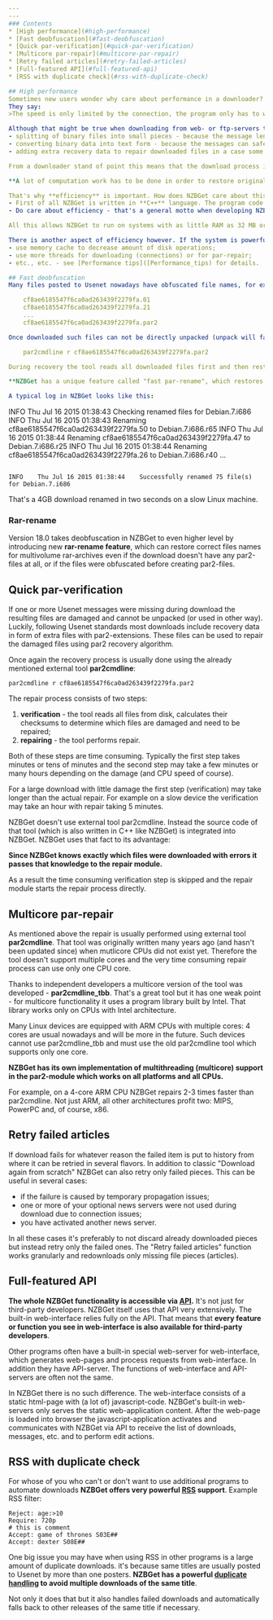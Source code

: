 ```yaml
---
---
### Contents
* [High performance](#high-performance)
* [Fast deobfuscation](#fast-deobfuscation)
* [Quick par-verification](#quick-par-verification)
* [Multicore par-repair](#multicore-par-repair)
* [Retry failed articles](#retry-failed-articles)
* [Full-featured API](#full-featured-api)
* [RSS with duplicate check](#rss-with-duplicate-check)

## High performance
Sometimes new users wonder why care about performance in a downloader? 
They say:
>The speed is only limited by the connection, the program only has to write the received data into disk.

Although that might be true when downloading from web- or ftp-servers the binary downloads from Usenet work quite differently. The Usenet was designed to transfer text messages only. In order to transfer binary files (such as photos or videos) a special technique was invented to embed the binary data into text messages. This technique involves:
- splitting of binary files into small pieces - because the message length is limited. One message is usually less than 1 MB;
- converting binary data into text form - because the messages can safely transport only basic characters used in texts;
- adding extra recovery data to repair downloaded files in a case some messages get lost - because Usenet doesn't guarantee message delivery.

From a downloader stand of point this means that the download process isn't that straightforward as moving file from location one to location two. 

**A lot of computation work has to be done in order to restore original binary files from thousands of plain text messages.**

That's why **efficiency** is important. How does NZBGet care about this?
- First of all NZBGet is written in **C++** language. The program code is compiled into native CPU instructions during build process. That provides the best possible usage of CPU power.
- Do care about efficiency - that's a general motto when developing NZBGet: use efficient algorithms, avoid unnecessary calculations whenever possible, don't load everything into memory.

All this allows NZBGet to run on systems with as little RAM as 32 MB or less and with CPUs running on 200 MHz or less.

There is another aspect of efficiency however. If the system is powerful enough and has a lot of resources - can they be used to improve download and post-processing speed? Sure, they can. NZBGet offers a bunch of options to configure the program for systems of different leagues, for example:
- use memory cache to decrease amount of disk operations;
- use more threads for downloading (connections) or for par-repair;
- etc., etc. - see [Performance tips]([Performance_tips) for details.

## Fast deobfuscation
Many files posted to Usenet nowadays have obfuscated file names, for example:

    cf8ae6185547f6ca0ad263439f2279fa.01
    cf8ae6185547f6ca0ad263439f2279fa.21
    ...
    cf8ae6185547f6ca0ad263439f2279fa.par2

Once downloaded such files can not be directly unpacked (unpack will fail). The original names of rar-archives must be restored first. The files come with par2-set, which hold the recovery information including original file names. To restore the file names a recovery process using external tool **par2cmdline** is usually used:

    par2cmdline r cf8ae6185547f6ca0ad263439f2279fa.par2

During recovery the tool reads all downloaded files first and then restores original file names. The process of reading of files can take very long, many minutes or even tens of minutes depending on files size and disk speed.

**NZBGet has a unique feature called "fast par-rename", which restores original file names within few seconds**, even on very slow machines, eliminating the need for time consuming par-verification step required when using external tool par2cmdline.

A typical log in NZBGet looks like this:
```
INFO	Thu Jul 16 2015 01:38:43	Checking renamed files for Debian.7.i686
INFO	Thu Jul 16 2015 01:38:43	Renaming cf8ae6185547f6ca0ad263439f2279fa.50 to Debian.7.i686.r65
INFO	Thu Jul 16 2015 01:38:44	Renaming cf8ae6185547f6ca0ad263439f2279fa.47 to Debian.7.i686.r25
INFO	Thu Jul 16 2015 01:38:44	Renaming cf8ae6185547f6ca0ad263439f2279fa.26 to Debian.7.i686.r40
...
```

INFO	Thu Jul 16 2015 01:38:44	Successfully renamed 75 file(s) for Debian.7.i686
```
That's a 4GB download renamed in two seconds on a slow Linux machine.

### Rar-rename
Version 18.0 takes deobfuscation in NZBGet to even higher level by introducing new **rar-rename feature**, which can restore correct files names for multivolume rar-archives even if the download doesn't have any par2-files at all, or if the files were obfuscated before creating par2-files.

## Quick par-verification
If one or more Usenet messages were missing during download the resulting files are damaged and cannot be unpacked (or used in other way). Luckily, following Usenet standards most downloads include recovery data in form of extra files with par2-extensions. These files can be used to repair the damaged files using par2 recovery algorithm.

Once again the recovery process is usually done using the already mentioned external tool **par2cmdline**:

    par2cmdline r cf8ae6185547f6ca0ad263439f2279fa.par2

The repair process consists of two steps:

1. **verification** - the tool reads all files from disk, calculates their checksums to determine which files are damaged and need to be repaired;
2. **repairing** - the tool performs repair.

Both of these steps are time consuming. Typically the first step takes minutes or tens of minutes and the second step may take a few minutes or many hours depending on the damage (and CPU speed of course).

For a large download with little damage the first step (verification) may take longer than the actual repair. For example on a slow device the verification may take an hour with repair taking 5 minutes.

NZBGet doesn't use external tool par2cmdline. Instead the source code of that tool (which is also written in C++ like NZBGet) is integrated into NZBGet. NZBGet uses that fact to its advantage:

**Since NZBGet knows exactly which files were downloaded with errors it passes that knowledge to the repair module.**

As a result the time consuming verification step is skipped and the repair module starts the repair process directly.

## Multicore par-repair
As mentioned above the repair is usually performed using external tool **par2cmdline**. That tool was originally written many years ago (and hasn't been updated since) when mutlicore CPUs did not exist yet. Therefore the tool doesn't support multiple cores and the very time consuming repair process can use only one CPU core.

Thanks to independent developers a multicore version of the tool was developed - **par2cmdline_tbb**. That's a great tool but it has one weak point - for multicore functionality it uses a program library built by Intel. That library works only on CPUs with Intel architecture.

Many Linux devices are equipped with ARM CPUs with multiple cores: 4 cores are usual nowadays and will be more in the future. Such devices cannot use par2cmdline_tbb and must use the old par2cmdline tool which supports only one core.

**NZBGet has its own implementation of multithreading (multicore) support in the par2-module which works on all platforms and all CPUs.**

For example, on a 4-core ARM CPU NZBGet repairs 2-3 times faster than par2cmdline. Not just ARM, all other architectures profit two: MIPS, PowerPC and, of course, x86.

## Retry failed articles
If download fails for whatever reason the failed item is put to history from where it can be retried in several flavors. In addition to classic "Download again from scratch" NZBGet can also retry only failed pieces. This can be useful in several cases:
 - if the failure is caused by temporary propagation issues;
 - one or more of your optional news servers were not used during download due to connection issues;
 - you have activated another news server.

In all these cases it's preferably to not discard already downloaded pieces but instead retry only the failed ones. The "Retry failed articles" function works granularly and redownloads only missing file pieces (articles).

## Full-featured API
**The whole NZBGet functionality is accessible via [API](api).** It's not just for third-party developers. NZBGet itself uses that API very extensively. The built-in web-interface relies fully on the API. That means that **every feature or function you see in web-interface is also available for third-party developers**.

Other programs often have a built-in special web-server for web-interface, which generates web-pages and process requests from web-interface. In addition they have API-server. The functions of web-interface and API-servers are often not the same.

In NZBGet there is no such difference. The web-interface consists of a static html-page with (a lot of) javascript-code. NZBGet's built-in web-servers only serves the static web-application content. After the web-page is loaded into browser the javascript-application activates and communicates with NZBGet via API to receive the list of downloads, messages, etc. and to perform edit actions.

## RSS with duplicate check
For whose of you who can't or don't want to use additional programs to automate downloads **NZBGet offers very powerful [RSS](RSS) support**. Example RSS filter:
```
Reject: age:>10
Require: 720p
# this is comment
Accept: game of thrones S03E##
Accept: dexter S08E##
```

One big issue you may have when using RSS in other programs is a large amount of duplicate downloads. it's because same titles are usually posted to Usenet by more than one posters. **NZBGet has a powerful [duplicate handling](RSS#duplicates) to avoid multiple downloads of the same title**.

Not only it does that but it also handles failed downloads and automatically falls back to other releases of the same title if necessary.